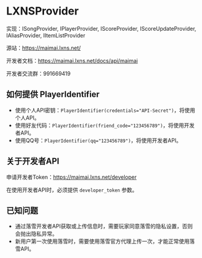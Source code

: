 # LXNSProvider

实现：ISongProvider, IPlayerProvider, IScoreProvider, IScoreUpdateProvider, IAliasProvider, IItemListProvider

源站：https://maimai.lxns.net/

开发者文档：https://maimai.lxns.net/docs/api/maimai

开发者交流群：991669419

## 如何提供 PlayerIdentifier

- 使用个人API密钥：`PlayerIdentifier(credentials="API-Secret")`，将使用个人API。
- 使用好友代码：`PlayerIdentifier(friend_code="123456789")`，将使用开发者API。
- 使用QQ号：`PlayerIdentifier(qq="123456789")`，将使用开发者API。

## 关于开发者API

申请开发者Token：https://maimai.lxns.net/developer

在使用开发者API时，必须提供 `developer_token` 参数。

## 已知问题

- 通过落雪开发者API获取或上传信息时，需要玩家同意落雪的隐私设置，否则会抛出隐私异常。
- 新用户第一次使用落雪时，需要使用落雪官方代理上传一次，才能正常使用落雪API。
